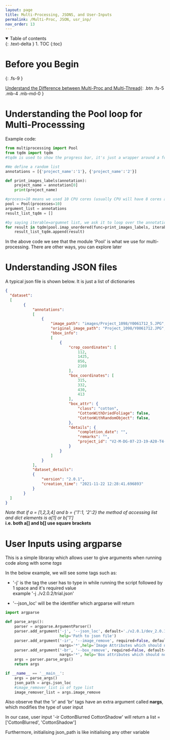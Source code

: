 ```yaml
---
layout: page
title: Multi-Processing, JSONS, and User-Inputs
permalink: /Multi-Proc, JSON, usr_inp/
nav_order: 13
---
```


<details open markdown="block">
  <summary>
    Table of contents
  </summary>
  {: .text-delta }
1. TOC
{:toc}
</details>

# Before you Begin
{: .fs-9 }

[Understand the Difference between Multi-Proc and Multi-Thread](https://www.geeksforgeeks.org/difference-between-multiprocessing-and-multithreading/){: .btn .fs-5 .mb-4 .mb-md-0 }

# Understanding the Pool loop for Multi-Processsing

Example code:

```python
from multiprocessing import Pool
from tqdm import tqdm
#tqdm is used to show the progress bar, it's just a wrapper around a for loop as seen below

#We define a random list
annotations = [{'project_name':'1'}, {'project_name':'2'}]

def print_images_labels(annotation):
    project_name = annotation[0]
    print(project_name)

#process=10 means we used 10 CPU cores (usually CPU will have 8 cores and 16 threads owing to hyperthreading tech)
pool = Pool(processes=10)
argument_list = annotations
result_list_tqdm = []

#by saying iterable=argumnet list, we ask it to loop over the annotations[] list
for result in tqdm(pool.imap_unordered(func=print_images_labels, iterable=argument_list), total=len(argument_list)):
    result_list_tqdm.append(result)
```

In the above code we see that the module 'Pool' is what we use for multi-processing. There are other ways, you can explore later

# Understanding JSON files

A typical json file is shown below. It is just a list of dictionaries

```json
{
  "dataset": 
  [
        {
            "annotations": 
            [
                {
                    "image_path": "images/Project_1098/Y0061712_5.JPG",
                    "original_image_path": "Project_1098/Y0061712.JPG",
                    "bbox_info": 
                    [
                        {
                            "crop_coordinates": [
                                112,
                                1425,
                                856,
                                2169
                            ],
                            "box_coordinates": [
                                315,
                                332,
                                430,
                                413
                            ],
                            "box_attr": {
                                "class": "cotton",
                                "CottonWithDriedFoliage": false,
                                "CottonWithRandomObject": false,
                            },
                            "details": {
                                "completion_date": "",
                                "remarks": "",
                                "project_id": "V2-M-DG-07-23-19-A20-T4-LB-WL-SC-ND-B7",
                            }
                        }
                    ]
                }
            ],
            "dataset_details": 
            {
                "version": "2.0.1",
                "creation_time": "2021-11-22 12:28:41.696893"
            }
        }
  ]
}
```

*Note that if a = [1,2,3,4] and b = {'1':1, '2':2} the method of accessing list and dict elements is a[1] or b['1']* \
**i.e. both a[] and b[] use square brackets**

# User Inputs using argparse

This is a simple libraray which allows user to give arguments when running code along with some *tags*

In the below example, we will see some tags such as:
- '-j' is the tag the user has to type in while running the script followed by 1 space and it's required value \
example '-j ./v2.0.2/trial.json'

- '--json_loc' will be the identifier which argparse will return

```python
import argparse

def parse_args():
    parser = argparse.ArgumentParser()
    parser.add_argument('-j', '--json_loc', default='./v2.0.1/dev_2.0.1.json', required=False,
                        help='Path to json file')
    parser.add_argument('-ir', '--image_remove', required=False, default=None,
                        nargs='*',help='Image Attributes which should not contribute to creating json')
    parser.add_argument('-br', '--box_remove', required=False, default=None,
                        nargs='*', help='Box attributes which should not contribute to creating json')
    args = parser.parse_args()
    return args

if __name__ == '__main__':
    args = parse_args()
    json_path = args.json_loc
    #image_remover_list is of type list
    image_remover_list = args.image_remove

```

Also observe that the 'ir' and 'br' tags have an extra argument called **nargs**, which modifies the type of user input

In our case, user input '-ir CottonBlurred CottonShadow' will return a list = ['CottonBlurred', 'CottonShadow']

Furthermore, initialising json_path is like initialising any other variable